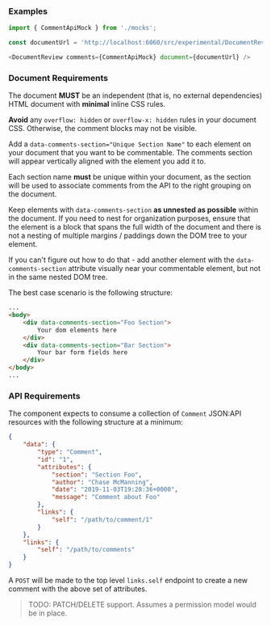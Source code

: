 
### Examples

```js
import { CommentApiMock } from './mocks';

const documentUrl = 'http://localhost:6060/src/experimental/DocumentReview/mock.html';

<DocumentReview comments={CommentApiMock} document={documentUrl} />
```


### Document Requirements

The document **MUST** be an independent (that is, no external dependencies) HTML document with **minimal** inline CSS rules.

**Avoid** any `overflow: hidden` or `overflow-x: hidden` rules in your document CSS. Otherwise, the comment blocks may not be visible.

Add a `data-comments-section="Unique Section Name"` to each element on your document that you want to be commentable. The comments section will appear vertically aligned with the element you add it to.

Each section name **must** be unique within your document, as the section will be used to associate comments from the API to the right grouping on the document.

Keep elements with `data-comments-section` **as unnested as possible** within the document. If you need to nest for organization purposes, ensure that the element is a block that spans the full width of the document and there is not a nesting of multiple margins / paddings down the DOM tree to your element.

If you can't figure out how to do that - add another element with the `data-comments-section` attribute visually near your commentable element, but not in the same nested DOM tree.

The best case scenario is the following structure:

```html
...
<body>
    <div data-comments-section="Foo Section">
        Your dom elements here
    </div>
    <div data-comments-section="Bar Section">
        Your bar form fields here
    </div>
</body>
...
```


### API Requirements

The component expects to consume a collection of `Comment` JSON:API resources with the following structure at a minimum:

```json
{
    "data": {
        "type": "Comment",
        "id": "1",
        "attributes": {
            "section": "Section Foo",
            "author": "Chase McManning",
            "date": "2019-11-03T19:28:36+0000",
            "message": "Comment about Foo"
        },
        "links": {
            "self": "/path/to/comment/1"
        }
    },
    "links": {
        "self": "/path/to/comments"
    }
}
```

A `POST` will be made to the top level `links.self` endpoint to create a new comment with the above set of attributes.

>TODO: PATCH/DELETE support. Assumes a permission model would be in place.
